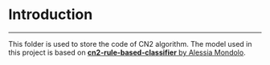 # Introduction
-----------------------------------------------------------------------------------
This folder is used to store the code of CN2 algorithm. The model used in this project is based on [**cn2-rule-based-classifier** by Alessia Mondolo](https://github.com/alessiamondolo/cn2-rule-based-classifier.git).

